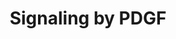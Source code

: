 ---
annotations:
- id: PW:0000297
  parent: signaling pathway
  type: Pathway Ontology
  value: platelet-derived growth factor signaling pathway
authors:
- MaintBot
- Khanspers
- ReactomeTeam
- Anwesha
description: Platelet-derived Growth Factor (PDGF) is a potent stimulator of growth
  and motility of connective tissue cells such as fibroblasts and smooth muscle cells
  as well as other cells such as capillary endothelial cells and neurons.The PDGF
  family of growth factors is composed of four different polypeptide chains encoded
  by four different genes. The classical PDGF chains, PDGF-A and PDGF-B, and more
  recently discovered PDGF-C and PDGF-D. The four PDGF chains assemble into disulphide-bonded
  dimers via homo- or heterodimerization, and five different dimeric isoforms have
  been described so far; PDGF-AA, PDGF-AB, PDGF-BB, PDGF-CC and PDGF-DD. It is notable
  that no heterodimers involving PDGF-C and PDGF-D chains have been described. PDGF
  exerts its effects by binding to, and activating, two protein tyrosine kinase (PTK)
  receptors, alpha and beta. These receptors dimerize and undergo autophosphorylation.
  The phosphorylation sites then attract downstream effectors to transduct the signal
  into the cell.  View original pathway at:[http://www.reactome.org/PathwayBrowser/#DIAGRAM=186797
  Reactome].
last-edited: 2018-11-01
organisms:
- Homo sapiens
redirect_from:
- /index.php/Pathway:WP1916
- /instance/WP1916
revision: null
schema-jsonld:
- '@context': https://schema.org/
  '@id': https://wikipathways.github.io/pathways/WP1916.html
  '@type': Dataset
  creator:
    '@type': Organization
    name: WikiPathways
  description: Platelet-derived Growth Factor (PDGF) is a potent stimulator of growth
    and motility of connective tissue cells such as fibroblasts and smooth muscle
    cells as well as other cells such as capillary endothelial cells and neurons.The
    PDGF family of growth factors is composed of four different polypeptide chains
    encoded by four different genes. The classical PDGF chains, PDGF-A and PDGF-B,
    and more recently discovered PDGF-C and PDGF-D. The four PDGF chains assemble
    into disulphide-bonded dimers via homo- or heterodimerization, and five different
    dimeric isoforms have been described so far; PDGF-AA, PDGF-AB, PDGF-BB, PDGF-CC
    and PDGF-DD. It is notable that no heterodimers involving PDGF-C and PDGF-D chains
    have been described. PDGF exerts its effects by binding to, and activating, two
    protein tyrosine kinase (PTK) receptors, alpha and beta. These receptors dimerize
    and undergo autophosphorylation. The phosphorylation sites then attract downstream
    effectors to transduct the signal into the cell.  View original pathway at:[http://www.reactome.org/PathwayBrowser/#DIAGRAM=186797
    Reactome].
  keywords:
  - (AA, AB, BB)
  - (CC, DD)
  - A/B, CC, DD)
  - AB and BB dimers
  - ADP
  - ATP
  - Active PDGF dimers
  - B homodimer
  - BCAR1
  - 'BCAR1 '
  - 'CRK '
  - CRK, CRKL
  - 'CRKL '
  - Cleaved PDGF-B
  - Cleaved novel PDGF
  - 'Collagens '
  - DAG and IP3
  - Extracellular matrix
  - FURIN
  - GDP
  - 'GDP '
  - 'GRB2-1 '
  - GRB2-1:SOS1
  - GRB7
  - 'GRB7 '
  - GTP
  - 'GTP '
  - H2O
  - 'HRAS '
  - 'Heparan sulphate '
  - 'KRAS '
  - MyrG-SRC
  - 'MyrG-SRC '
  - 'MyrG-p-Y419-SRC '
  - N-ter PDGF-A
  - 'N-ter PDGFA-1 fragment '
  - N-ter PDGFA-2
  - 'N-ter PDGFA-2 fragment '
  - 'NCK1 '
  - NCK1,NCK2
  - 'NCK2 '
  - 'NRAS '
  - Novel PDGF precursor
  - PDGF A and B
  - PDGF A and B chains
  - PDGF A/B heterodimer
  - 'PDGF alpha receptor:'
  - PDGF alpha/beta:PDGF
  - PDGF beta
  - PDGF dimers
  - PDGF precursor
  - PDGF processing
  - PDGF receptor
  - PDGF:PDGF receptor
  - PDGF:Phospho-PDGF
  - PDGF:Phospho-PDGFR
  - PDGF:p-PDGFR
  - PDGF:phospho-PDGF
  - 'PDGFA-1 '
  - 'PDGFA-1(1-211) '
  - 'PDGFA-2 '
  - 'PDGFB (82-190) '
  - 'PDGFB(1-241) '
  - 'PDGFB(1-81) '
  - 'PDGFB(191-241) '
  - 'PDGFB(82-241) '
  - 'PDGFC-1 '
  - 'PDGFC-1(23-345) '
  - 'PDGFC-1(235-345) '
  - 'PDGFC-1(24-234) '
  - 'PDGFD(1-370) '
  - 'PDGFD(19-370) '
  - 'PDGFD(20-257) '
  - 'PDGFD(258-370) '
  - 'PDGFRA '
  - 'PDGFRB '
  - PI(3,4,5)P3
  - PI(4,5)P2
  - PI3K
  - 'PIK3CA '
  - 'PIK3CB '
  - 'PIK3R1 '
  - 'PIK3R2 '
  - PIP3 activates AKT
  - 'PLAT(36-562) '
  - PLCG1
  - 'PLCG1 '
  - 'PLG(20-580) '
  - 'PLG(581-810) '
  - PTPN11
  - 'PTPN11 '
  - PTPN12
  - Phospho PDGF
  - Phospho PDGF alpha
  - Phospho PDGF beta
  - Phospho-beta
  - Pi
  - RAF/MAP kinase
  - RAPGEF1
  - 'RAPGEF1 '
  - RASA1
  - 'RASA1 '
  - 'SOS1 '
  - 'SPP1 '
  - STAT family members
  - 'STAT1 '
  - 'STAT3 '
  - 'STAT5A '
  - 'STAT5B '
  - 'STAT6 '
  - 'Thrombospondin '
  - Y1021
  - active PDGF-AA dimer
  - active PDGF-BB dimer
  - alpha-beta
  - cascade
  - chain B homodimer
  - chains:ECM complex
  - dephosphorylated at
  - dimer
  - dimer:Crk:p130Cas:C3G
  - dimer:Grb2:Sos1
  - dimer:MyrG-SRC
  - dimer:MyrG-p-Y419-SRC
  - dimer:PDGF AB or BB
  - dimer:PLC-gamma
  - dimer:p-PLCgamma
  - dimers
  - dimers  (AA, BB,
  - dimers (AA, BB,
  - dimers (CC, DD)
  - endopeptidases
  - fragment
  - fragments
  - heterodimers
  - homodimer:GAP
  - involved in novel
  - ligands
  - monomer
  - motif
  - 'p-11Y-PDGFRA '
  - 'p-11Y-PDGFRB '
  - 'p-12Y-PDGFRB '
  - p-4Y-PLCG1
  - 'p-4Y-PLCG1 '
  - p-PDGFRB homo and
  - p21 RAS:GDP
  - p21 RAS:GTP
  - peptides
  - proPDGF-AA dimer
  - proPDGF-AB dimer
  - proPDGF-BB dimer
  - receptor
  - receptor dimer
  - receptor dimer:Crk
  - receptor dimer:Grb7
  - receptor dimer:Nck
  - receptor dimer:PI3K
  - receptor dimer:SHP2
  - receptor dimer:STAT
  - 'receptor: PDGF'
  - receptor:PDGF
  - receptor:PDGF chain
  - serine-type
  - signaling
  - with retention
  license: CC0
  name: Signaling by PDGF
seo: CreativeWork
title: Signaling by PDGF
wpid: WP1916
---